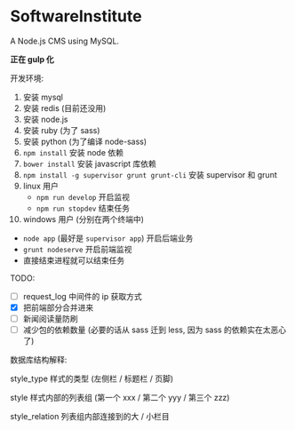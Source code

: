 # SoftwareInstitute
A Node.js CMS using MySQL.

__正在 gulp 化__

开发环境:

1. 安装 mysql
2. 安装 redis (目前还没用)
3. 安装 node.js
4. 安装 ruby (为了 sass)
5. 安装 python (为了编译 node-sass)
6. `npm install` 安装 node 依赖
7. `bower install` 安装 javascript 库依赖
8. `npm install -g supervisor grunt grunt-cli` 安装 supervisor 和 grunt
9. linux 用户
   + `npm run develop` 开启监视
   + `npm run stopdev` 结束任务
10. windows 用户 (分别在两个终端中)
   + `node app` (最好是 `supervisor app`) 开启后端业务
   + `grunt nodeserve` 开启前端监视
   + 直接结束进程就可以结束任务

TODO:

- [ ] request_log 中间件的 ip 获取方式
- [x] 把前端部分合并进来
- [ ] 新闻阅读量防刷
- [ ] 减少包的依赖数量 (必要的话从 sass 迁到 less, 因为 sass 的依赖实在太恶心了)

数据库结构解释:

style_type 样式的类型 (左侧栏 / 标题栏 / 页脚)

style 样式内部的列表组 (第一个 xxx / 第二个 yyy / 第三个 zzz)

style_relation 列表组内部连接到的大 / 小栏目